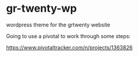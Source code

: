 # gr-twenty-wp
wordpress theme for the grtwenty website

Going to use a pivotal to work through some steps:

https://www.pivotaltracker.com/n/projects/1363826
